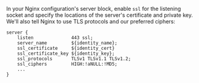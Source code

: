 In your Nginx configuration's server block, enable `ssl` for the listening socket and specify the locations of the server's certificate and private key. We'll also tell Nginx to use TLS protocols and our preferred ciphers:


```nginx
server {
    listen              443 ssl;
    server_name         ${identity_name};
    ssl_certificate     ${identity_cert}
    ssl_certificate_key ${identity_key};
    ssl_protocols       TLSv1 TLSv1.1 TLSv1.2;
    ssl_ciphers         HIGH:!aNULL:!MD5;
    ...
}
```
